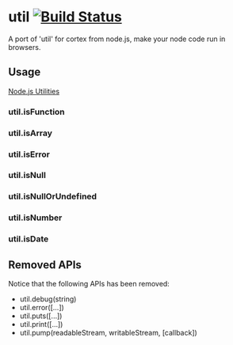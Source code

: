 # util [![Build Status](https://travis-ci.org/cortex-packages/browser-util.png?branch=master)](https://travis-ci.org/cortex-packages/browser-util)

A port of 'util' for cortex from node.js, make your node code run in browsers.

## Usage

[Node.js Utilities](http://nodejs.org/api/util.html)

### util.isFunction

### util.isArray

### util.isError

### util.isNull

### util.isNullOrUndefined

### util.isNumber

### util.isDate

## Removed APIs

Notice that the following APIs has been removed:

- util.debug(string)
- util.error([...])
- util.puts([...])
- util.print([...])
- util.pump(readableStream, writableStream, [callback])
